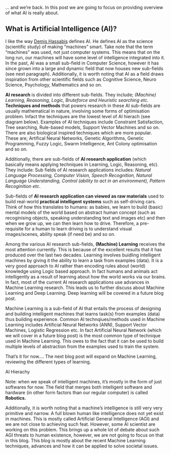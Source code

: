 

… and we’re back.
In this post we are going to focus on providing overview of what AI is really about.

## What is Artificial Intelligence (AI)?
I like the way [Demis Hassabis](https://twitter.com/demishassabis) defines AI. He defines AI as the science (scientific study) of making “machines” smart. Take note that the term “machines” was used, not just computer systems. This means that on the long run, our machines will have some level of intelligence integrated into it. In the past, AI was a small sub-field in Computer Science, however it has since grown into a large and dynamic field that now houses new sub-fields (see next paragraph). Additionally, it is worth noting that AI as a field draws inspiration from other scientific fields such as Cognitive Science, Neuro Science, Psychology, Mathematics and so on.

**AI research** is divided into different sub-fields. They include; *(Machine) Learning, Reasoning, Logic, Bruteforce and Heuristic searching etc*. **Techniques and methods** that powers research in these AI sub-fields are usually mathematical in nature, involving some forms of optimisation problem. Infact the techniques are the lowest level of AI hierach (see diagram below). Examples of AI techniques include Constraint Satisfaction, Tree searching, Rule-based models, Support Vector Machines and so on. There are also biological inspired techniques which are more popular. These are; Artifical Neural Networks, Genetic Algorithms, Genetic Programming, Fuzzy Logic, Swarm Intelligence, Ant Colony optimisation and so on.

Additionally, there are sub-fields of **AI research application** (which basically means applying techniques in Learning, Logic, Reasoning, etc). They include: Sub fields of AI research applications includes: *Natural Language Processing, Computer Vision, Speech Recognition, Natural Language Understanding, Control (ability to act in an environment), Pattern Recoginition etc*.

Sub-fields of **AI research application can viewed as raw materials** used to build real-world **practical intelligent systems** such as self-driving cars. Think of how this translates to humans: as babies, we learn to build (basic) mental models of the world based on abstract human concept (such as recoginising objects, speaking understanding text and images etc) and then when we grow up, we can then learn how to drive. Therefore, a pre-requisite for a human to learn driving is to understand visual images/scenes, ability speak (if need be) and so on.

Among the various AI research sub-fields, **(Machine) Learning** receives the most attention currently. This is because of the excellent results that it has produced over the last two decades. Learning involves buidling intelligent machines by giving it the ability to learn a task from examples (data). It is a very good approach to AI rather than encoding rules about (world) knowledge using Logic based approach. In fact humans and animals act intelligently as a result of learning about how the world works via our brains. In fact, most of the current AI research applications use advances in Machine Learning research. This leads us to further discuss about Machine Learning and Deep Learning. Deep learning will be covered in a future blog post.

Machine Learning is a sub-field of AI that entails the process of designing and building intelligent machines that learns task(s) from examples (data) thus building experience. Common AI technqiues/methods used in Machine Learning includes Artificial Neural Networks (ANN), Support Vector Machines, Logistic Regression etc. In fact Artificial Neural Network (which we will cover in a future blog post) is the most common type of technique used in Machine Learning. This owes to the fact that it can be used to build multiple levels of abstraction from the examples used to train the system.

That’s it for now…. The next blog post will expand on Machine Learning, reviewing the different types of learning.



AI Hierachy


Note: 
when we speak of intelligent machines, it’s mostly in the form of just softwares for now. The field that merges both intelligent software and hardware (in other form factors than our regular computer) is called **Robotics.**

Additionally, it is worth noting that a machine’s intelligence is still very very primitive and narrow. A full blown human like intelligence does not yet exist in machines. This is mostly called Artificial General Intelligence (AGI) and we are not close to achieving such feat. However, some AI scientist are working on this problem. This brings up a whole lot of debate about such AGI threats to human existence, however, we are not going to focus on that in this blog. This blog is mostly about the recent Machine Learning techniques, advances and how it can be applied to solve societal issues.
